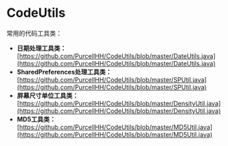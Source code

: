 # CodeUtils
常用的代码工具类：
* **日期处理工具类：** [https://github.com/PurcellHH/CodeUtils/blob/master/DateUtils.java](https://github.com/PurcellHH/CodeUtils/blob/master/DateUtils.java)
* **SharedPreferences处理工具类：** [https://github.com/PurcellHH/CodeUtils/blob/master/SPUtil.java](https://github.com/PurcellHH/CodeUtils/blob/master/SPUtil.java)
* **屏幕尺寸单位工具类：** [https://github.com/PurcellHH/CodeUtils/blob/master/DensityUtil.java](https://github.com/PurcellHH/CodeUtils/blob/master/DensityUtil.java)
* **MD5工具类：** [https://github.com/PurcellHH/CodeUtils/blob/master/MD5Util.java](https://github.com/PurcellHH/CodeUtils/blob/master/MD5Util.java)
